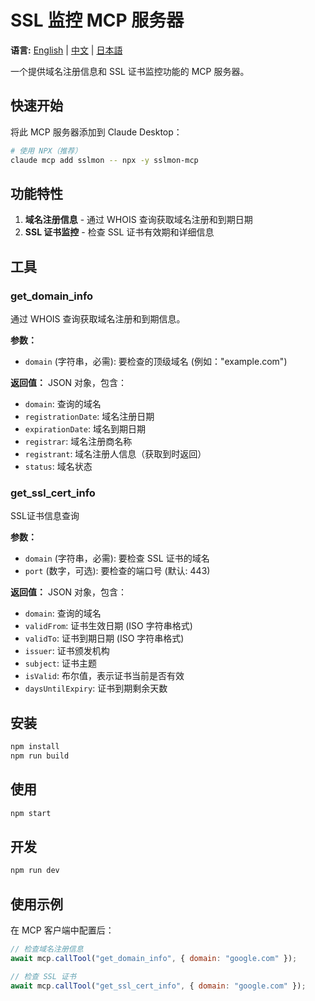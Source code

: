 # SSL 监控 MCP 服务器

**语言:** [English](README.md) | [中文](README-zh.md) | [日本語](README-ja.md)

一个提供域名注册信息和 SSL 证书监控功能的 MCP 服务器。

## 快速开始

将此 MCP 服务器添加到 Claude Desktop：

```bash
# 使用 NPX（推荐）
claude mcp add sslmon -- npx -y sslmon-mcp

```

## 功能特性

1. **域名注册信息** - 通过 WHOIS 查询获取域名注册和到期日期
2. **SSL 证书监控** - 检查 SSL 证书有效期和详细信息

## 工具

### get_domain_info
通过 WHOIS 查询获取域名注册和到期信息。

**参数：**
- `domain` (字符串，必需): 要检查的顶级域名 (例如："example.com")

**返回值：** JSON 对象，包含：
- `domain`: 查询的域名
- `registrationDate`: 域名注册日期
- `expirationDate`: 域名到期日期
- `registrar`: 域名注册商名称
- `registrant`: 域名注册人信息（获取到时返回）
- `status`: 域名状态

### get_ssl_cert_info
SSL证书信息查询

**参数：**
- `domain` (字符串，必需): 要检查 SSL 证书的域名
- `port` (数字，可选): 要检查的端口号 (默认: 443)

**返回值：** JSON 对象，包含：
- `domain`: 查询的域名
- `validFrom`: 证书生效日期 (ISO 字符串格式)
- `validTo`: 证书到期日期 (ISO 字符串格式)
- `issuer`: 证书颁发机构
- `subject`: 证书主题
- `isValid`: 布尔值，表示证书当前是否有效
- `daysUntilExpiry`: 证书到期剩余天数

## 安装

```bash
npm install
npm run build
```

## 使用

```bash
npm start
```

## 开发

```bash
npm run dev
```

## 使用示例

在 MCP 客户端中配置后：

```javascript
// 检查域名注册信息
await mcp.callTool("get_domain_info", { domain: "google.com" });

// 检查 SSL 证书
await mcp.callTool("get_ssl_cert_info", { domain: "google.com" });
```